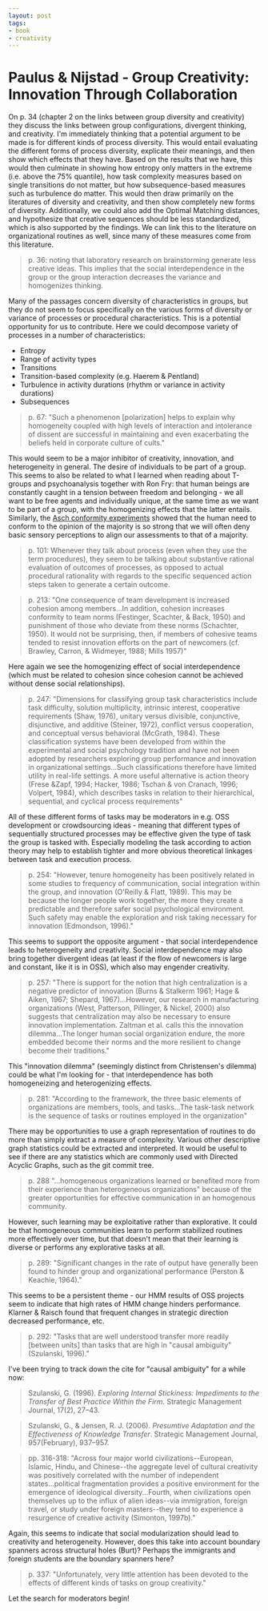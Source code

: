 ```yaml
---
layout: post
tags:
- book
- creativity
---
```


# Paulus & Nijstad - Group Creativity: Innovation Through Collaboration
On p. 34 (chapter 2 on the links between group diversity and creativity) they discuss the links between group configurations, divergent thinking, and creativity. I'm immediately thinking that a potential argument to be made is for different kinds of process diversity. This would entail evaluating the different forms of process diversity, explicate their meanings, and then show which effects that they have. Based on the results that we have, this would then culminate in showing how entropy only matters in the extreme (i.e. above the 75% quantile), how task complexity measures based on single transitions do not matter, but how subsequence-based measures such as turbulence do matter. This would then draw primarily on the literatures of diversity and creativity, and then show completely new forms of diversity. Additionally, we could also add the Optimal Matching distances, and hypothesize that creative sequences should be less standardized, which is also supported by the findings. We can link this to the literature on organizational routines as well, since many of these measures come from this literature.

> p. 36: noting that laboratory research on brainstorming generate less creative ideas. This implies that the social interdependence in the group or the group interaction decreases the variance and homogenizes thinking.

Many of the passages concern diversity of characteristics in groups, but they do not seem to focus specifically on the various forms of diversity or variance of processes or procedural characteristics. This is a potential opportunity for us to contribute. Here we could decompose variety of processes in a number of characteristics:

* Entropy
* Range of activity types
* Transitions
* Transition-based complexity (e.g. Haerem & Pentland)
* Turbulence in activity durations (rhythm or variance in activity durations)
* Subsequences


> p. 67: "Such a phenomenon [polarization] helps to explain why homogeneity coupled with high levels of interaction and intolerance of dissent are successful in maintaining and even exacerbating the beliefs held in corporate culture of cults."

This would seem to be a major inhibitor of creativity, innovation, and heterogeneity in general. The desire of individuals to be part of a group. This seems to also be related to what I learned when reading about T-groups and psychoanalysis together with Ron Fry: that human beings are constantly caught in a tension between freedom and belonging - we all want to be free agents and individually unique, at the same time as we want to be part of a group, with the homogenizing effects that the latter entails. Similarly, the [Asch conformity experiments](https://en.wikipedia.org/wiki/Asch_conformity_experiments) showed that the human need to conform to the opinion of the majority is so strong that we will often deny basic sensory perceptions to align our assessments to that of a majority.

> p. 101: Whenever they talk about process (even when they use the term procedures), they seem to be talking about substantive rational evaluation of outcomes of processes, as opposed to actual procedural rationality with regards to the specific sequenced action steps taken to generate a certain outcome.

> p. 213: "One consequence of team development is increased cohesion among members...In addition, cohesion increases conformity to team norms (Festinger, Scachter, & Back, 1950) and punishment of those who deviate from these norms (Schachter, 1950). It would not be surprising, then, if members of cohesive teams tended to resist innovation efforts on the part of newcomers (cf. Brawley, Carron, & Widmeyer, 1988; Mills 1957)"

Here again we see the homogenizing effect of social interdependence (which must be related to cohesion since cohesion cannot be achieved without dense social relationships).

  > p. 247: "Dimensions for classifying group task characteristics include task difficulty, solution multiplicity, intrinsic interest, cooperative requirements (Shaw, 1976), unitary versus divisible, conjunctive, disjunctive, and additive (Steiner, 1972), conflict versus cooperation, and conceptual versus behavioral (McGrath, 1984). These classification systems have been developed from within the experimental and social psychology tradition and have not been adopted by researchers exploring group performance and innovation in organizational settings...Such classifications therefore have limited utility in real-life settings. A more useful alternative is action theory (Frese  &Zapf, 1994; Hacker, 1986; Tschan & von Cranach, 1996; Volpert, 1984), which describes tasks in relation to their hierarchical, sequential, and cyclical process requirements"

All of these different forms of tasks may be moderators in e.g. OSS development or crowdsourcing ideas - meaning that different types of sequentially structured processes may be effective given the type of task the group is tasked with. Especially modeling the task according to action theory may help to establish tighter and more obvious theoretical linkages between task and execution process.

  > p. 254: "However, tenure homogeneity has been positively related in some studies to frequency of communication, social integration within the group, and innovation (O'Reilly & Flatt, 1989). This may be because the longer people work together, the more they create a predictable and therefore safer social psychological environment. Such safety may enable the exploration and risk taking necessary for innovation (Edmondson, 1996)."

This seems to support the opposite argument - that social interdependence leads to heterogeneity and creativity. Social interdependence may also bring together divergent ideas (at least if the flow of newcomers is large and constant, like it is in OSS), which also may engender creativity.

  > p. 257: "There is support for the notion that high centralization is a negative predictor of innovation (Burns & Stalkerm 1961; Hage & Aiken, 1967; Shepard, 1967)...However, our research in manufacturing organizations (West, Patterson, Pillinger, & Nickel, 2000) also suggests that centralization may also be necessary to ensure innovation implementation. Zaltman et al. calls this the innovation dilemma...The longer human social organization endure, the more embedded become their norms and the more resilient to change become their traditions."

This "innovation dilemma" (seemingly distinct from Christensen's dilemma) could be what I'm looking for - that interdependence has both homogeneizing and heterogenizing effects.

  > p. 281: "According to the framework, the three basic elements of organizations are members, tools, and tasks...The task-task network is the sequence of tasks or routines employed in the organization"

There may be opportunities to use a graph representation of routines to do more than simply extract a measure of complexity. Various other descriptive graph statistics could be extracted and interpreted. It would be useful to see if there are any statistics which are commonly used with Directed Acyclic Graphs, such as the git commit tree.

  > p. 288 "...homogeneous organizations learned or benefited more from their experience than heterogeneous organizations" because of the greater opportunities for effective communication in an homogenous community.

However, such learning may be exploitative rather than explorative. It could be that homogeneous communities learn to perform stabilized routines more effectively over time, but that doesn't mean that their learning is diverse or performs any explorative tasks at all.

  > p. 289: "Significant changes in the rate of output have generally been found to hinder group and organizational performance (Perston & Keachie, 1964)."

This seems to be a persistent theme - our HMM results of OSS projects seem to indicate that high rates of HMM change hinders performance. Klarner & Raisch found that frequent changes in strategic direction decreased performance, etc.

  > p. 292: "Tasks that are well understood transfer more readily [between units] than tasks that are high in "causal ambiguity" (Szulanski, 1996)."

I've been trying to track down the cite for "causal ambiguity" for a while now:

  > Szulanski, G. (1996). *Exploring Internal Stickiness: Impediments to the Transfer of Best Practice Within the Firm*. Strategic Management Journal, 17(2), 27–43.

  > Szulanski, G., & Jensen, R. J. (2006). *Presumtive Adaptation and the Effectiveness of Knowledge Transfer*. Strategic Management Journal, 957(February), 937–957.

  > pp. 316-318: "Across four major world civilizations--European, Islamic, Hindu, and Chinese--the aggregate level of cultural creativity was positively correlated with the number of independent states...political fragmentation provides a positive environment for the emergence of ideological diversity...Fourth, when civilizations open themselves up to the influx of alien ideas--via immigration, foreign travel, or study under foreign masters--they tend to experience a resurgence of creative activity (Simonton, 1997b)."

Again, this seems to indicate that social modularization should lead to creativity and heterogeneity. However, does this take into account boundary spanners across structural holes (Burt)? Perhaps the immigrants and foreign students are the boundary spanners here?

  > p. 337: "Unfortunately, very little attention has been devoted to the effects of different kinds of tasks on group creativity."

Let the search for moderators begin!
